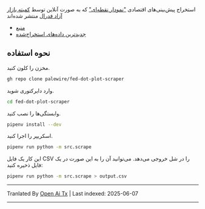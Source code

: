 استخراج پیش‌بینی‌های اقتصادی ["نمودار نقطه‌ای"](https://en.wikipedia.org/wiki/Fedspeak#Other_usage) که به صورت آنلاین توسط [کمیته بازار آزاد فدرال](https://en.wikipedia.org/wiki/Federal_Open_Market_Committee) منتشر شده‌اند

* [منبع](https://www.federalreserve.gov/monetarypolicy/fomccalendars.htm)
* [جدیدترین داده‌های استخراج‌شده](https://github.com/palewire/fed-dot-plot-scraper/blob/main/data/dotplot.csv)

## نحوه استفاده

مخزن را کلون کنید.

```bash
gh repo clone palewire/fed-dot-plot-scraper
```

وارد دایرکتوری شوید.

```bash
cd fed-dot-plot-scraper
```

وابستگی‌ها را نصب کنید.

```bash
pipenv install --dev
```

اسکریپر را اجرا کنید.

```bash
pipenv run python -m src.scrape
```

این کار یک فایل CSV را در شل خروجی می‌دهد. می‌توانید آن را به این صورت در یک فایل ذخیره کنید:

```bash
pipenv run python -m src.scrape > output.csv
```

---

Tranlated By [Open Ai Tx](https://github.com/OpenAiTx/OpenAiTx) | Last indexed: 2025-06-07

---